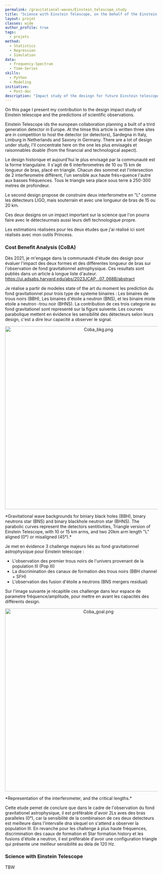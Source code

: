 ```yaml
---
permalink: /gravitational-waves/Einstein_telescope_study
title: "Science with Einstein Telescope, on the behalf of the Einstein Telescope collaboration"
layout: projet
classes: wide
author_profile: true
tags: 
  - projets
method: 
  - Statistics
  - Regression
  - Simulation
data: 
  - Frequency-Spectrum
  - Time-Series
skills: 
  - Python
  - Modeling
initiative: 
  - Post-doc
description: "Impact study of the desingn for future Einstein telescope on future gravitational wave observations. A Princess study."
---
```



On this page I present my contribution to the design impact study of Einstein telescope and the predictions of scientific observations.

Einstein Telescope ids the european collaboration planning a built of a trird generation detector in Europe. At the timse this article is written
three sites are in competition to host the detector (or detectors), Sardegna in Italy, Limburg in Netherlands and Saxony in Germany.
There are a lot of design under study, I'll concentrate here on the one les plus envisagés et raisonnables doable (from the financial and technological aspect).

Le design historique et aujourd'hui le plus envisagé par la communauté est la forme triangulaire. Il s'agit de 6 interferometres de 10 ou 15 km de longueur de bras, placé en triangle.
Chacun des sommet est l'intersection de 2 interferometre différent, l'un sensible aux haute frés=quence l'autre aux basses fréquences.
Tous le triangle sera place sous terre à 250-300 metres de profondeur. 

Le second design propose de construire deux interferometre en "L" comme les détecteurs LIGO, mais souterrain et avec une longueur de bras de 15 ou 20 km.

Ces deux designs on un impact important sur la science que l'on pourra faire avec le détecteurmais aussi leurs defi technologique propre.

Les estimations réalisées pour les deux études que j'ai réalisé ici sont réalisés avec mon outils Princess.

 ### Cost Benefit Analysis (CoBA)

Dès 2021, je m'engage dans la communauté d'étude des design pour évaluer l'impact des deux formes et des différentes longueur de bras sur l'observation de fond gravitationnel astrophysique.
Ces resultats sont publiés dans un article à longue liste d'auteur. https://ui.adsabs.harvard.edu/abs/2023JCAP...07..068B/abstract

Je réalise a partir de modeles state of the art du moment les prediction du fond gravitationnel pour trois type de systeme binaires : Les binaires de trous noirs (BBH),
Les binaires d'étoile a neutron (BNS), et les binaire mixte etoile a neutron -trou noir (BHNS).
La contribution de ces trois categorie au fond gravitationel sont representé sur la figure suivente. Les courves parabolique mettent en évidence les sensibilité des détecteurs selon leurs design, c'est a dire leur capacité a 
observer le signal.

<p align="center"><img src="../assets/images/Coba_bkg.png" alt="Coba_bkg.png" width="600"/></p>
*Gravitational wave backgrounds for biniary black holes (BBH), binary neutrons star (BNS) and binary blackhole neutron star (BHNS). The parabolic curves represent
the detectors sentitivities, Triangle version of Einstein Telescope, with 10 or 15 km arms, and two 20km arm length "L" aligned (0°) or misaligned (45°).*

Je met en évidence 3 challenge majeurs liés au fond gravitationnel astrophysique pour Einstein telescope : 
- L'observation des premier trous noirs de l'univers provenant  de la population III (Pop III)
- La discrimination des canaux de formation des trous noirs (BBH channel + SFH)
- L'observation des fusion d'étoile a neutrons (BNS mergers residual)

Sur l'image suivante je récapitile ces challenge dans leur espace de parametre fréquence/amplitude, pour mettre en avant les capacités des différents design.
<p align="center"><img src="../assets/images/Coba_goal.png" alt="Coba_goal.png" width="600"/></p>
*Representation of the interferometer, and the critical lengths.*

Cette etude pemet de conclure que dans le cadre de l'observation du fond gravitationel astrophysique, il est préférable d'avoir 2Ls aves des bras paralleles (0°),
car la sensibilité de la combinaison de ces deux detecteurs est meilleure dans l'intervalle dna slequel on s'attend a observer la population III.
En revanche pour les challenge à plus haute fréquences, discrimination des caaux de formation et Star formation history et les fusions d'étoile a neutron, il est préférable d'avoir une configuration triangle
qui présente une meilleur sensibilité au dela de 120 Hz.

### Science with Einstein Telescope

TBW